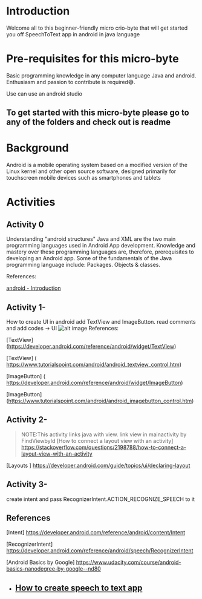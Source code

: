 # Introduction

Welcome all to this beginner-friendly micro crio-byte that will get started you off SpeechToText app in android in java language



# Pre-requisites for this micro-byte

Basic programming knowledge in any computer language Java and android.
Enthusiasm and passion to contribute is required😅.

Use can use an android studio 

## To get started with this micro-byte please go to any of the folders and check out is readme

# Background

Android is a mobile operating system based on a modified version of the Linux kernel and other open source software, designed primarily for touchscreen mobile devices such as smartphones and tablets

# Activities

## Activity 0

Understanding "android structures"
Java and XML are the two main programming languages used in Android App development. Knowledge and mastery over these programming languages are, therefore, prerequisites to developing an Android app. Some of the fundamentals of the Java programming language include: Packages. Objects & classes.


References:

  [android  - Introduction](https://www.javatpoint.com/android-tutorial)


## Activity 1-

How to create UI in android  add TextView  and ImageButton. read comments and add codes -> UI
![alt image](https://github.com/Nikhilananddev/Miscellaneous/blob/Nikhilanand/SpeechToText/add/SpeechtToText/Images/LayoutDesign.png)
References:

[TextView] (https://developer.android.com/reference/android/widget/TextView) 


 [TextView]        ( https://www.tutorialspoint.com/android/android_textview_control.htm)
 
 [ImageButton]        ( https://developer.android.com/reference/android/widget/ImageButton)
 
 
 [ImageButton]        (https://www.tutorialspoint.com/android/android_imagebutton_control.htm)


## Activity 2-

> NOTE:This activity links java with view.
link view  in mainactivity by FindViewbyId
[How to connect a layout view with an activity]  https://stackoverflow.com/questions/2198788/how-to-connect-a-layout-view-with-an-activity


[Layouts ]    https://developer.android.com/guide/topics/ui/declaring-layout



## Activity 3-
 create intent and pass RecognizerIntent.ACTION_RECOGNIZE_SPEECH    to it
 
 
## References


  [Intent] https://developer.android.com/reference/android/content/Intent
  
  
[RecognizerIntent] https://developer.android.com/reference/android/speech/RecognizerIntent

  [Android Basics by Google] https://www.udacity.com/course/android-basics-nanodegree-by-google--nd80
  
  
- ## [How to create speech to text app](https://medium.com/voice-tech-podcast/android-speech-to-text-tutorial-8f6fa71606ac)
